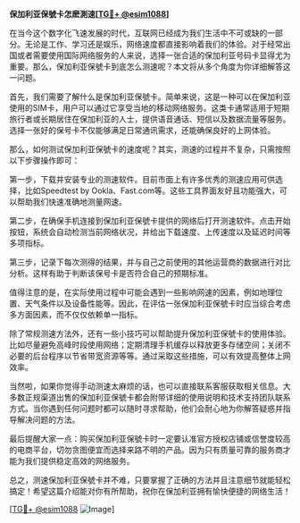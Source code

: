 **保加利亚保號卡怎麽測速[[TG💪+ @esim1088](https://t.me/s/esim1088)]**

在当今这个数字化飞速发展的时代，互联网已经成为我们生活中不可或缺的一部分。无论是工作、学习还是娱乐，网络速度都直接影响着我们的体验。对于经常出国或者需要使用国际网络服务的人来说，选择一张合适的保加利亚号码卡显得尤为重要。那么，保加利亚保號卡到底怎么测速呢？本文将从多个角度为你详细解答这一问题。

首先，我们需要了解什么是保加利亚保號卡。简单来说，这是一种可以在保加利亚使用的SIM卡，用户可以通过它享受当地的移动网络服务。这类卡通常适用于短期旅行者或长期居住在保加利亚的人士，提供语音通话、短信以及数据流量等服务。选择一张好的保号卡不仅能够满足日常通讯需求，还能确保良好的上网体验。

那么，如何测试保加利亚保號卡的速度呢？其实，测速的过程并不复杂，只需按照以下步骤操作即可：

第一步，下载并安装专业的测速软件。目前市面上有许多优秀的测速应用可供选择，比如Speedtest by Ookla、Fast.com等。这些工具界面友好且功能强大，可以帮助我们快速准确地测量网速。

第二步，在确保手机连接到保加利亚保號卡提供的网络后打开测速软件。点击开始按钮，系统会自动检测当前网络状况，并给出下载速度、上传速度以及延迟时间等多项指标。

第三步，记录下每次测得的结果，并与自己之前使用的其他运营商的数据进行对比分析。这样有助于判断该保号卡是否符合自己的预期标准。

值得注意的是，在实际使用过程中可能会遇到一些影响网速的因素，例如地理位置、天气条件以及设备性能等。因此，在评估一张保加利亚保號卡时应当综合考虑多方面因素，而不仅仅依赖单一指标。

除了常规测速方法外，还有一些小技巧可以帮助提升保加利亚保號卡的使用体验。比如尽量避免高峰时段使用网络；定期清理手机缓存以释放更多存储空间；关闭不必要的后台程序以节省带宽资源等等。通过采取这些措施，可以有效提高整体上网效率。

当然啦，如果你觉得手动测速太麻烦的话，也可以直接联系客服获取相关信息。大多数正规渠道出售的保加利亚保號卡都会附带详细的使用说明和技术支持团队联系方式。当你遇到任何问题时都可以随时寻求帮助，他们会耐心地为你解答疑惑并指导解决问题的方法。

最后提醒大家一点：购买保加利亚保號卡时一定要认准官方授权店铺或信誉度较高的电商平台，切勿贪图便宜而选择来路不明的产品。因为只有质量可靠的服务商才能为我们提供稳定高效的网络服务。

总之，测速保加利亚保號卡并不难，只要掌握了正确的方法并且注意细节就能轻松搞定！希望这篇介绍能对你有所帮助，祝你在保加利亚拥有愉快便捷的网络生活！

[[TG💪+ @esim1088](https://t.me/s/esim1088) ![Image](https://i.postimg.cc/4NQfJmqS/Snipaste-2025-05-13-00-14-12.png)]